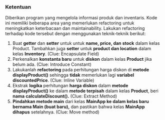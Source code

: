 ### Ketentuan
Diberikan program yang mengelola informasi produk dan inventaris. Kode ini memiliki beberapa area yang memerlukan refactoring untuk meningkatkan keterbacaan dan maintainability. Lakukan refactoring terhadap kode tersebut dengan menggunakan teknik-teknik berikut:

1. Buat **getter** dan **setter** untuk untuk **name, price, dan stock** dalam kelas Product. Tambahkan juga **setter** untuk **product dan location** dalam kelas **Inventory**. (Clue: Encapsulate Field)
2. Perkenalkan **konstanta baru** untuk **diskon** dalam kelas **Product** jika belum ada. (Clue: Introduce Constant)
3. Lakukanlah **refactoring** pada perhitungan harga diskon di **metode displayProduct()** sehingga **tidak** memerlukan lagi **variabel discountedPrice**. (Clue: Inline Variable)
4. Ekstrak **logika** perhitungan **harga diskon** dalam **metode displayProduct()** ke dalam **metode terpisah** dalam kelas **Product**, beri **nama** **calculateDiscount().** (Clue: Extract Method)
5. **Pindahkan metode main** dari kelas **MainApp ke dalam kelas baru bernama Main (buat baru),** dan pastikan bahwa kelas **MainApp dihapus** setelahnya. (Clue: Move method)